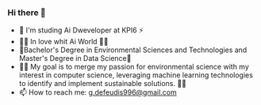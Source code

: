 ### Hi there 👋

- 🌱 I'm studing Ai Dweveloper at KPI6 ⚡
- :surfing_man: In love whit Ai World  :surfing_man:
- 🌱Bachelor's Degree in Environmental Sciences and Technologies and Master's Degree in Data Science🌱
- :weight_lifting_man: My goal is to merge my passion for environmental science with my interest in computer science, leveraging machine learning technologies to identify and implement sustainable solutions. :weight_lifting_man:
-  📫 How to reach me: g.defeudis996@gmail.com
